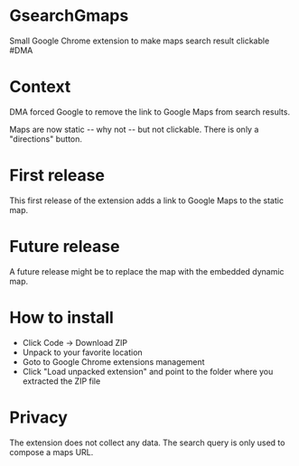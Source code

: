 # GsearchGmaps

Small Google Chrome extension to make maps search result clickable #DMA

# Context

DMA forced Google to remove the link to Google Maps from search results.

Maps are now static -- why not -- but not clickable. There is only a "directions" button.

# First release

This first release of the extension adds a link to Google Maps to the static map.

# Future release

A future release might be to replace the map with the embedded dynamic map.

# How to install

* Click Code -> Download ZIP
* Unpack to your favorite location
* Goto to Google Chrome extensions management
* Click "Load unpacked extension" and point to the folder where you extracted the ZIP file

# Privacy

The extension does not collect any data. The search query is only used to compose a maps URL.
